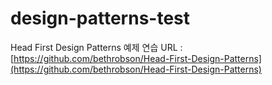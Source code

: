 # design-patterns-test
Head First Design Patterns 예제 연습
URL : [https://github.com/bethrobson/Head-First-Design-Patterns](https://github.com/bethrobson/Head-First-Design-Patterns)

